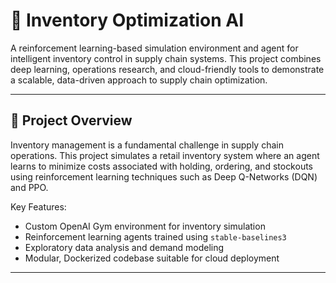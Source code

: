# 🧠 Inventory Optimization AI

A reinforcement learning-based simulation environment and agent for intelligent
inventory control in supply chain systems. This project combines deep learning,
operations research, and cloud-friendly tools to demonstrate a scalable,
data-driven approach to supply chain optimization.

---

## 🚀 Project Overview

Inventory management is a fundamental challenge in supply chain operations.
This project simulates a retail inventory system where an agent learns to
minimize costs associated with holding, ordering, and stockouts using
reinforcement learning techniques such as Deep Q-Networks (DQN) and PPO.

Key Features:
- Custom OpenAI Gym environment for inventory simulation
- Reinforcement learning agents trained using `stable-baselines3`
- Exploratory data analysis and demand modeling
- Modular, Dockerized codebase suitable for cloud deployment

---



